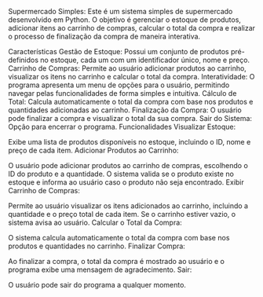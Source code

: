 Supermercado Simples:
Este é um sistema simples de supermercado desenvolvido em Python. O objetivo é gerenciar o estoque de produtos, adicionar itens ao carrinho de compras, calcular o total da compra e realizar o processo de finalização da compra de maneira interativa.

Características
Gestão de Estoque: Possui um conjunto de produtos pré-definidos no estoque, cada um com um identificador único, nome e preço.
Carrinho de Compras: Permite ao usuário adicionar produtos ao carrinho, visualizar os itens no carrinho e calcular o total da compra.
Interatividade: O programa apresenta um menu de opções para o usuário, permitindo navegar pelas funcionalidades de forma simples e intuitiva.
Cálculo de Total: Calcula automaticamente o total da compra com base nos produtos e quantidades adicionadas ao carrinho.
Finalização da Compra: O usuário pode finalizar a compra e visualizar o total da sua compra.
Sair do Sistema: Opção para encerrar o programa.
Funcionalidades
Visualizar Estoque:

Exibe uma lista de produtos disponíveis no estoque, incluindo o ID, nome e preço de cada item.
Adicionar Produtos ao Carrinho:

O usuário pode adicionar produtos ao carrinho de compras, escolhendo o ID do produto e a quantidade.
O sistema valida se o produto existe no estoque e informa ao usuário caso o produto não seja encontrado.
Exibir Carrinho de Compras:

Permite ao usuário visualizar os itens adicionados ao carrinho, incluindo a quantidade e o preço total de cada item.
Se o carrinho estiver vazio, o sistema avisa ao usuário.
Calcular o Total da Compra:

O sistema calcula automaticamente o total da compra com base nos produtos e quantidades no carrinho.
Finalizar Compra:

Ao finalizar a compra, o total da compra é mostrado ao usuário e o programa exibe uma mensagem de agradecimento.
Sair:

O usuário pode sair do programa a qualquer momento.
